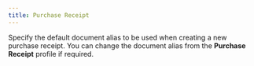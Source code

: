 ```yaml
---
title: Purchase Receipt
---
```



Specify the default document alias to be used when creating a new purchase receipt. You can change the document alias from the **Purchase Receipt** profile if required.
